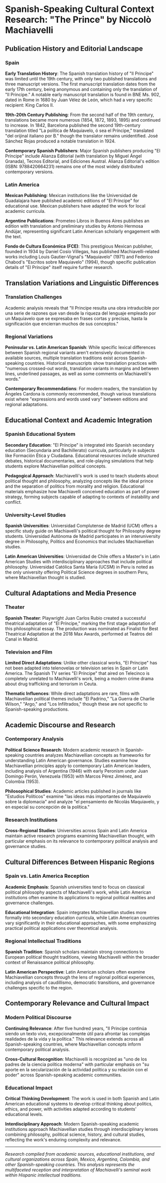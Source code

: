 # Spanish-Speaking Cultural Context Research: "The Prince" by Niccolò Machiavelli

## Publication History and Editorial Landscape

### Spain
**Early Translation History**: The Spanish translation history of "Il Principe" was limited until the 19th century, with only two published translations and three manuscript versions. The first manuscript translation dates from the early 17th century, being anonymous and containing only the translation of "Il Principe." A notable early manuscript translation is found in BNE Ms. 902, dated in Rome in 1680 by Juan Vélez de León, which had a very specific recipient: King Carlos II.

**19th-20th Century Publishing**: From the second half of the 19th century, translations became more numerous (1854, 1872, 1893, 1895) and continued to increase. In 1842, Barcelona published the second 19th-century translation titled "La política de Maquiavelo, ó sea el Príncipe," translated "del orijinal italiano por B." though the translator remains unidentified. José Sánchez Rojas produced a notable translation in 1924.

**Contemporary Spanish Publishers**: Major Spanish publishers producing "El Príncipe" include Alianza Editorial (with translation by Miguel Ángel Granada), Tecnos Editorial, and Ediciones Austral. Alianza Editorial's edition (ISBN: 9788420664231) remains one of the most widely distributed contemporary versions.

### Latin America
**Mexican Publishing**: Mexican institutions like the Universidad de Guadalajara have published academic editions of "El Príncipe" for educational use. Mexican publishers have adapted the work for local academic curricula.

**Argentine Publications**: Prometeo Libros in Buenos Aires publishes an edition with translation and preliminary studies by Antonio Hermosa Andújar, representing significant Latin American scholarly engagement with the text.

**Fondo de Cultura Económica (FCE)**: This prestigious Mexican publisher, founded in 1934 by Daniel Cosío Villegas, has published Machiavelli-related works including Louis Gautier-Vignal's "Maquiavelo" (1971) and Federico Chabod's "Escritos sobre Maquiavelo" (1994), though specific publication details of "El Príncipe" itself require further research.

## Translation Variations and Linguistic Differences

### Translation Challenges
Academic analysis reveals that "Il Principe resulta una obra intraducible por una serie de razones que van desde la riqueza del lenguaje empleado por un Maquiavelo que se expresaba en frases cortas y precisas, hasta la significación que encierran muchos de sus conceptos."

### Regional Variations
**Peninsular vs. Latin American Spanish**: While specific lexical differences between Spanish regional variants aren't extensively documented in available sources, multiple translation traditions exist across Spanish-speaking countries. Historical manuscripts show translation practices with "numerous crossed-out words, translation variants in margins and between lines, underlined passages, as well as some comments on Machiavelli's words."

**Contemporary Recommendations**: For modern readers, the translation by Ángeles Cardona is commonly recommended, though various translations exist where "expressions and words used vary" between editions and regional adaptations.

## Educational Context and Academic Integration

### Spanish Educational System
**Secondary Education**: "El Príncipe" is integrated into Spanish secondary education (Secundaria and Bachillerato) curricula, particularly in subjects like Formación Ética y Ciudadana. Educational resources include structured debates, historical documentaries, and role-playing simulations that help students explore Machiavellian political concepts.

**Pedagogical Approach**: Machiavelli's work is used to teach students about political thought and philosophy, analyzing concepts like the ideal prince and the separation of politics from morality and religion. Educational materials emphasize how Machiavelli conceived education as part of power strategy, forming subjects capable of adapting to contexts of instability and conflict.

### University-Level Studies
**Spanish Universities**: Universidad Complutense de Madrid (UCM) offers a specific study guide on Machiavelli's political thought for Philosophy degree students. Universidad Autónoma de Madrid participates in an interuniversity degree in Philosophy, Politics and Economics that includes Machiavellian studies.

**Latin American Universities**: Universidad de Chile offers a Master's in Latin American Studies with interdisciplinary approaches that include political philosophy. Universidad Católica Santa María (UCSM) in Peru is noted as the only university offering Political Science degrees in southern Peru, where Machiavellian thought is studied.

## Cultural Adaptations and Media Presence

### Theater
**Spanish Theater**: Playwright Juan Carlos Rubio created a successful theatrical adaptation of "El Príncipe," marking the first stage adaptation of this philosophical essay. The production was nominated as Finalist for Best Theatrical Adaptation at the 2018 Max Awards, performed at Teatros del Canal in Madrid.

### Television and Film
**Limited Direct Adaptations**: Unlike other classical works, "El Príncipe" has not been adapted into telenovelas or television series in Spain or Latin America. The Spanish TV series "El Príncipe" that aired on Telecinco is completely unrelated to Machiavelli's work, being a modern crime drama about drug trafficking and terrorism in Ceuta.

**Thematic Influences**: While direct adaptations are rare, films with Machiavellian political themes include "El Padrino," "La Guerra de Charlie Wilson," "Argo," and "Los Infiltrados," though these are not specific to Spanish-speaking productions.

## Academic Discourse and Research

### Contemporary Analysis
**Political Science Research**: Modern academic research in Spanish-speaking countries analyzes Machiavellian concepts as frameworks for understanding Latin American governance. Studies examine how Machiavellian principles apply to contemporary Latin American leaders, including analysis of Argentina (1946) with early Peronism under Juan Domingo Perón, Venezuela (1953) with Marcos Pérez Jiménez, and Colombia (1953).

**Philosophical Studies**: Academic articles published in journals like "Estudios Políticos" examine "las ideas más importantes de Maquiavelo sobre la diplomacia" and analyze "el pensamiento de Nicolás Maquiavelo, y en especial su concepción de la política."

### Research Institutions
**Cross-Regional Studies**: Universities across Spain and Latin America maintain active research programs examining Machiavellian thought, with particular emphasis on its relevance to contemporary political analysis and governance studies.

## Cultural Differences Between Hispanic Regions

### Spain vs. Latin America Reception
**Academic Emphasis**: Spanish universities tend to focus on classical political philosophy aspects of Machiavelli's work, while Latin American institutions often examine its applications to regional political realities and governance challenges.

**Educational Integration**: Spain integrates Machiavellian studies more formally into secondary education curricula, while Latin American countries vary significantly in their educational approaches, with some emphasizing practical political applications over theoretical analysis.

### Regional Intellectual Traditions
**Spanish Tradition**: Spanish scholars maintain strong connections to European political thought traditions, viewing Machiavelli within the broader context of Renaissance political philosophy.

**Latin American Perspective**: Latin American scholars often examine Machiavellian concepts through the lens of regional political experiences, including analysis of caudillismo, democratic transitions, and governance challenges specific to the region.

## Contemporary Relevance and Cultural Impact

### Modern Political Discourse
**Continuing Relevance**: After five hundred years, "Il Principe continúa siendo un texto vivo, excepcionalmente útil para afrontar las complejas realidades de la vida y la política." This relevance extends across all Spanish-speaking countries, where Machiavellian concepts inform contemporary political analysis.

**Cross-Cultural Recognition**: Machiavelli is recognized as "uno de los padres de la ciencia política moderna" with particular emphasis on "su aporte en la secularización de la actividad política y su relación con el poder" across Spanish-speaking academic communities.

### Educational Impact
**Critical Thinking Development**: The work is used in both Spanish and Latin American educational systems to develop critical thinking about politics, ethics, and power, with activities adapted according to students' educational levels.

**Interdisciplinary Approach**: Modern Spanish-speaking academic institutions approach Machiavellian studies through interdisciplinary lenses combining philosophy, political science, history, and cultural studies, reflecting the work's enduring complexity and relevance.

---

*Research compiled from academic sources, educational institutions, and cultural organizations across Spain, Mexico, Argentina, Colombia, and other Spanish-speaking countries. This analysis represents the multifaceted reception and interpretation of Machiavelli's seminal work within Hispanic intellectual traditions.*